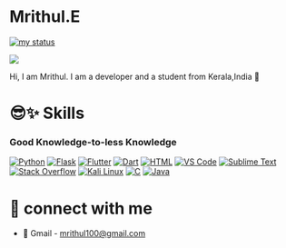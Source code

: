 # Mrithul.E

[![my status](https://github-readme-stats.vercel.app/api?username=Mrithul-E)](https://github.com/Mrithul-E)

<a href="https://github.com/Mrithul-E">
  <img align="center" src="https://github-readme-stats.vercel.app/api/top-langs/?username=Mrithul-E&title_color=010141&text_color=010141&bg_color=5F5FFF"/>
</a>

Hi, I am Mrithul. I am a developer and a student from Kerala,India 👋 <br>

#  😎✨ Skills 

### Good Knowledge-to-less Knowledge

[![Python](https://skillicons.dev/icons?i=python)](https://www.python.org/) [![Flask](https://skillicons.dev/icons?i=flask)](https://flask.palletsprojects.com) [![Flutter](https://skillicons.dev/icons?i=flutter)](https://flutter.dev) [![Dart](https://skillicons.dev/icons?i=dart)](https://dart.dev) [![HTML](https://skillicons.dev/icons?i=html)](https://html.spec.whatwg.org/multipage) [![VS Code](https://skillicons.dev/icons?i=vscode)](https://code.visualstudio.com) [![Sublime Text](https://skillicons.dev/icons?i=sublime)](https://www.sublimetext.com) [![Stack Overflow](https://skillicons.dev/icons?i=stackoverflow)](https://stackoverflow.com) [![Kali Linux](https://skillicons.dev/icons?i=kali)](https://www.kali.org) [![C](https://skillicons.dev/icons?i=c)](https://en.wikipedia.org/wiki/C_(programming_language)) [![Java](https://skillicons.dev/icons?i=java)](https://www.oracle.com/java)

# 🤝 connect with me

- 📨 Gmail - [mrithul100@gmail.com](mrithul100@gmail.com)





